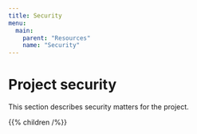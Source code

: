 ```yaml
---
title: Security
menu:
  main:
    parent: "Resources"
    name: "Security"
---
```


# Project security

This section describes security matters for the project.

{{% children /%}}

